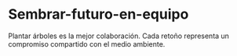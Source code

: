 # Sembrar-futuro-en-equipo
Plantar árboles es la mejor colaboración. Cada retoño representa un compromiso compartido con el medio ambiente.

